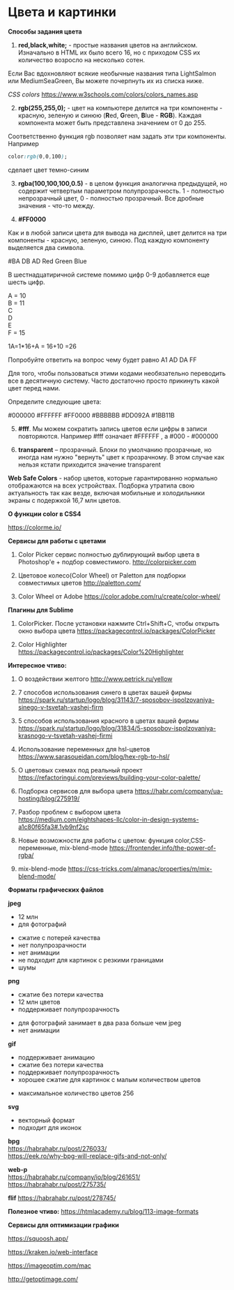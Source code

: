 # Цвета и картинки

**Способы задания цвета**

1)	**red,black,white;** - простые названия цветов на английском. Изначально в HTML их было всего 16, но с приходом CSS их количество возросло на несколько сотен.

Если Вас вдохновляют всякие необычные названия типа LightSalmon или MediumSeaGreen, Вы можете почерпнуть их из списка ниже.

_CSS colors_ 
https://www.w3schools.com/colors/colors_names.asp

2)	**rgb(255,255,0);** - цвет на компьютере делится на три компоненты - красную, зеленую и синюю (**R**ed, **G**reen, **B**lue - **RGB**). Каждая компонента может быть представлена значением от 0 до 255.

Соответственно функция rgb позволяет нам задать эти три компоненты. Например

```css
color:rgb(0,0,100);
```
сделает цвет темно-синим

3)	**rgba(100,100,100,0.5)** - в целом функция аналогична предыдущей, но содержит четвертым параметром полупрозрачность. 1 - полностью непрозрачный цвет, 0 - полностью прозрачный. Все дробные значения - что-то между.

4)	**#FF0000**

Как и в любой записи цвета для вывода на дисплей, цвет делится на три компоненты - красную, зеленую, синюю. Под каждую компоненту выделяется два символа.

\#BA DB AD
Red Green Blue

В шестнадцатиричной системе помимо цифр 0-9 добавляется еще шесть цифр.

A  = 10<BR>
B  = 11<BR>
C<BR>
D<BR>
E<BR>
F  = 15<BR>

1A=1*16+A = 16+10 =26

Попробуйте ответить на вопрос чему будет равно
А1
AD
DA
FF

Для того, чтобы пользоваться этими кодами необязательно переводить все в десятичную систему. Часто достаточно просто прикинуть какой цвет перед нами.

Определите следующие цвета:

\#000000
\#FFFFFF
\#FF0000
\#BBBBBB
\#DD092A
\#1BB11B


5) **#fff**. Мы можем сократить запись цветов если цифры в записи повторяются. Например #fff означает #FFFFFF , а #000 - #000000

6)	**transparent** – прозрачный. Блоки по умолчанию прозрачные, но иногда нам нужно "вернуть" цвет к прозрачному. В этом случае как нельзя кстати приходится значение transparent


**Web Safe Colors** - набор цветов, которые гарантированно нормально отображаются на всех устройствах. Подборка утратила свою актуальность так как везде, включая мобильные и холодильники экраны с подержкой 16,7 млн цветов.

**О функции color в CSS4**

https://colorme.io/

**Сервисы для работы с цветами**

1. Color Picker сервис полностью дублирующий выбор цвета в Photoshop'e + подбор совместимого.
http://colorpicker.com

2. Цветовое колесо(Color Wheel) от Paletton для подборки совместимых цветов
http://paletton.com/

3. Color Wheel от Adobe
https://color.adobe.com/ru/create/color-wheel/


**Плагины для Sublime**

1. ColorPicker. После установки нажмите Ctrl+Shift+C, чтобы открыть окно выбора цвета
https://packagecontrol.io/packages/ColorPicker

2. Color Highlighter
https://packagecontrol.io/packages/Color%20Highlighter


**Интересное чтиво:**

1. О воздействии желтого 
http://www.petrick.ru/yellow

2. 7 способов использования синего в цветах вашей фирмы https://spark.ru/startup/logo/blog/31143/7-sposobov-ispolzovaniya-sinego-v-tsvetah-vashej-firm

3. 5 способов использования красного в цветах вашей фирмы https://spark.ru/startup/logo/blog/31834/5-sposobov-ispolzovaniya-krasnogo-v-tsvetah-vashej-firmi

4. Использование переменных для hsl-цветов https://www.sarasoueidan.com/blog/hex-rgb-to-hsl/

5. О цветовых схемах под реальный проект
https://refactoringui.com/previews/building-your-color-palette/

6. Подборка сервисов для выбора цвета
https://habr.com/company/ua-hosting/blog/275919/

7. Разбор проблем с выбором цвета  
https://medium.com/eightshapes-llc/color-in-design-systems-a1c80f65fa3#.1vb9nf2sc

8. Новые возможности для работы с цветом: функция color,CSS-переменные, mix-blend-mode
https://frontender.info/the-power-of-rgba/

9. mix-blend-mode 
https://css-tricks.com/almanac/properties/m/mix-blend-mode/



**Форматы графических файлов**

**jpeg**

+ 12 млн
+ для фотографий

- сжатие с потерей качества
- нет полупрозрачности
- нет анимации
- не подходит для картинок с резкими границами
- шумы

**png**

+ сжатие без потери качества
+ 12 млн цветов
+ поддерживает полупрозрачность
 
- для фотографий занимает в два раза больше чем jpeg
- нет анимации

**gif**

+ поддерживает анимацию
+ сжатие без потери качества
+ поддерживает полупрозрачность
+ хорошее сжатие для картинок с малым количеством цветов

- максимальное количество цветов 256 


**svg**

+ векторный формат
+ подходит для иконок

**bpg**<BR>
https://habrahabr.ru/post/276033/<BR>
https://eek.ro/why-bpg-will-replace-gifs-and-not-only/

**web-p**<BR>
https://habrahabr.ru/company/io/blog/261651/
https://habrahabr.ru/post/275735/

**flif**
https://habrahabr.ru/post/278745/

**Полезное чтиво:**
https://htmlacademy.ru/blog/113-image-formats

**Сервисы для оптимизации графики**

https://squoosh.app/

https://kraken.io/web-interface

https://imageoptim.com/mac

http://getoptimage.com/

